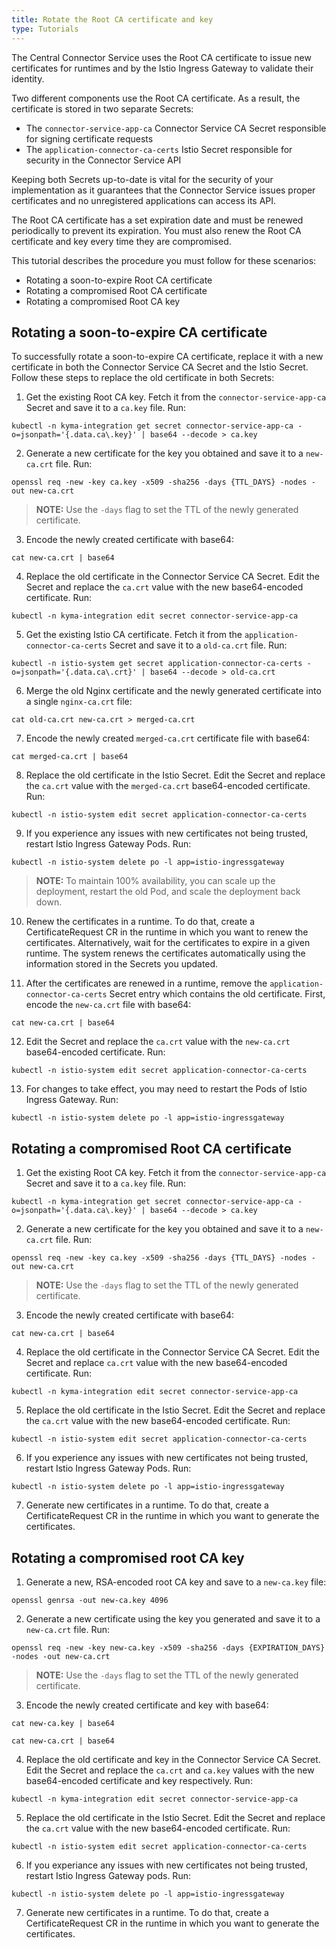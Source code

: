 ```yaml
---
title: Rotate the Root CA certificate and key
type: Tutorials
---
```


The Central Connector Service uses the Root CA certificate to issue new certificates for runtimes and by the Istio Ingress Gateway to validate their identity.

Two different components use the Root CA certificate. As a result, the certificate is stored in two separate Secrets:
  - The `connector-service-app-ca` Connector Service CA Secret responsible for signing certificate requests
  - The `application-connector-ca-certs` Istio Secret responsible for security in the Connector Service API

Keeping both Secrets up-to-date is vital for the security of your implementation as it guarantees that the Connector Service issues proper certificates and no unregistered applications can access its API.

The Root CA certificate has a set expiration date and must be renewed periodically to prevent its expiration. You must also renew the Root CA certificate and key every time they are compromised.

This tutorial describes the procedure you must follow for these scenarios:
  - Rotating a soon-to-expire Root CA certificate
  - Rotating a compromised Root CA certificate
  - Rotating a compromised Root CA key

## Rotating a soon-to-expire CA certificate

To successfully rotate a soon-to-expire CA certificate, replace it with a new certificate in both the Connector Service CA Secret and the Istio Secret. Follow these steps to replace the old certificate in both Secrets:

1. Get the existing Root CA key. Fetch it from the `connector-service-app-ca` Secret and save it to a `ca.key` file. Run:
  ```
  kubectl -n kyma-integration get secret connector-service-app-ca -o=jsonpath='{.data.ca\.key}' | base64 --decode > ca.key
  ```

2. Generate a new certificate for the key you obtained and save it to a `new-ca.crt` file. Run:

  ```
  openssl req -new -key ca.key -x509 -sha256 -days {TTL_DAYS} -nodes -out new-ca.crt
  ```

>**NOTE:** Use the `-days` flag to set the TTL of the newly generated certificate.

3. Encode the newly created certificate with base64:
  ```
  cat new-ca.crt | base64
  ```

4. Replace the old certificate in the Connector Service CA Secret. Edit the Secret and replace the `ca.crt` value with the new base64-encoded certificate. Run:
  ```
  kubectl -n kyma-integration edit secret connector-service-app-ca
  ```

5. Get the existing Istio CA certificate. Fetch it from the `application-connector-ca-certs` Secret and save it to a `old-ca.crt` file. Run:
  ```
  kubectl -n istio-system get secret application-connector-ca-certs -o=jsonpath='{.data.ca\.crt}' | base64 --decode > old-ca.crt
  ```

6. Merge the old Nginx certificate and the newly generated certificate into a single `nginx-ca.crt` file:
  ```
  cat old-ca.crt new-ca.crt > merged-ca.crt
  ```

7. Encode the newly created `merged-ca.crt` certificate file with base64:
  ```
  cat merged-ca.crt | base64
  ```

8. Replace the old certificate in the Istio Secret. Edit the Secret and replace the `ca.crt` value with the `merged-ca.crt` base64-encoded certificate. Run:
  ```
  kubectl -n istio-system edit secret application-connector-ca-certs
  ```

9. If you experience any issues with new certificates not being trusted, restart Istio Ingress Gateway Pods. Run:
  ```
  kubectl -n istio-system delete po -l app=istio-ingressgateway
  ```
> **NOTE:** To maintain 100% availability, you can scale up the deployment, restart the old Pod, and scale the deployment back down.

10. Renew the certificates in a runtime. To do that, create a CertificateRequest CR in the runtime in which you want to renew the certificates. Alternatively, wait for the certificates to expire in a given runtime. The system renews the certificates automatically using the information stored in the Secrets you updated.

11. After the certificates are renewed in a runtime, remove the `application-connector-ca-certs` Secret entry which contains the old certificate. First, encode the `new-ca.crt` file with base64:
  ```
  cat new-ca.crt | base64
  ```

12. Edit the Secret and replace the `ca.crt` value with the `new-ca.crt` base64-encoded certificate. Run:
  ```
  kubectl -n istio-system edit secret application-connector-ca-certs
  ```

13. For changes to take effect, you may need to restart the Pods of Istio Ingress Gateway. Run: 
  ```
  kubectl -n istio-system delete po -l app=istio-ingressgateway
  ```

## Rotating a compromised Root CA certificate

1. Get the existing Root CA key. Fetch it from the `connector-service-app-ca` Secret and save it to a `ca.key` file. Run:
  ```
  kubectl -n kyma-integration get secret connector-service-app-ca -o=jsonpath='{.data.ca\.key}' | base64 --decode > ca.key
  ```

2. Generate a new certificate for the key you obtained and save it to a `new-ca.crt` file. Run:

  ```
  openssl req -new -key ca.key -x509 -sha256 -days {TTL_DAYS} -nodes -out new-ca.crt
  ```

>**NOTE:** Use the `-days` flag to set the TTL of the newly generated certificate.

3. Encode the newly created certificate with base64:
  ```
  cat new-ca.crt | base64
  ```

4. Replace the old certificate in the Connector Service CA Secret. Edit the Secret and replace `ca.crt` value with the new base64-encoded certificate. Run:
  ```
  kubectl -n kyma-integration edit secret connector-service-app-ca
  ```

5. Replace the old certificate in the Istio Secret. Edit the Secret and replace the `ca.crt` value with the new base64-encoded certificate. Run:
  ```
  kubectl -n istio-system edit secret application-connector-ca-certs
  ```

6. If you experience any issues with new certificates not being trusted, restart Istio Ingress Gateway Pods. Run:
  ```
  kubectl -n istio-system delete po -l app=istio-ingressgateway
  ```

7. Generate new certificates in a runtime. To do that, create a CertificateRequest CR in the runtime in which you want to generate the certificates.

## Rotating a compromised root CA key

1. Generate a new, RSA-encoded root CA key and save to a `new-ca.key` file:
  ```
  openssl genrsa -out new-ca.key 4096
  ```

2. Generate a new certificate using the key you generated and save it to a `new-ca.crt` file. Run:

  ```
  openssl req -new -key new-ca.key -x509 -sha256 -days {EXPIRATION_DAYS} -nodes -out new-ca.crt
  ```

>**NOTE:** Use the `-days` flag to set the TTL of the newly generated certificate.

3. Encode the newly created certificate and key with base64:
  ```
  cat new-ca.key | base64
  ```
  ```
  cat new-ca.crt | base64
  ```

4. Replace the old certificate and key in the Connector Service CA Secret. Edit the Secret and replace the `ca.crt` and `ca.key` values with the new base64-encoded certificate and key respectively. Run:
  ```
  kubectl -n kyma-integration edit secret connector-service-app-ca
  ```

5. Replace the old certificate in the Istio Secret. Edit the Secret and replace the `ca.crt` value with the new base64-encoded certificate. Run:
  ```
  kubectl -n istio-system edit secret application-connector-ca-certs
  ```

6. If you experiance any issues with new certificates not being trusted, restart Istio Ingress Gateway pods. Run:
  ```
  kubectl -n istio-system delete po -l app=istio-ingressgateway
  ```

7. Generate new certificates in a runtime. To do that, create a CertificateRequest CR in the runtime in which you want to generate the certificates.
